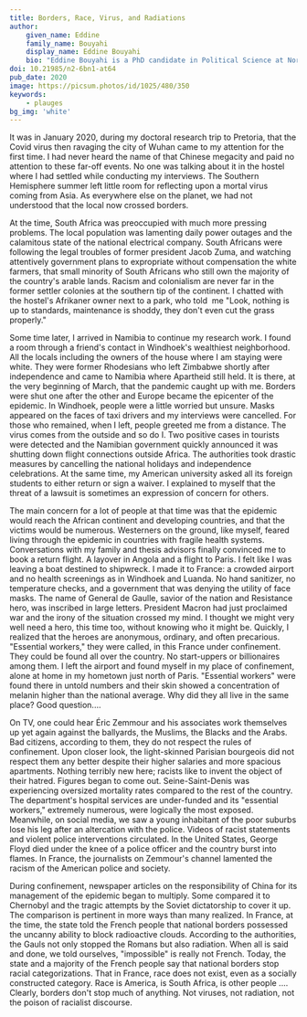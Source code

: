 ```yaml
---
title: Borders, Race, Virus, and Radiations
author:
    given_name: Eddine
    family_name: Bouyahi
    display_name: Eddine Bouyahi
    bio: "Eddine Bouyahi is a PhD candidate in Political Science at Northwestern University and Sciences Po. After completing his Masters at Sciences Po on the politics of land redistribution in Zimbabwe, his current dissertation project focuses on the links between labor, nationalist politics, and populism in Southern Africa."
doi: 10.21985/n2-6bn1-at64
pub_date: 2020
image: https://picsum.photos/id/1025/480/350
keywords:
    - plauges
bg_img: 'white'
---
```


It was in January 2020, during my doctoral research trip to Pretoria, that the Covid virus then ravaging the city of Wuhan came to my attention for the first time. I had never heard the name of that Chinese megacity and paid no attention to these far-off events. No one was talking about it in the hostel where I had settled while conducting my interviews. The Southern Hemisphere summer left little room for reflecting upon a mortal virus coming from Asia. As everywhere else on the planet, we had not understood that the local now crossed borders. 

At the time, South Africa was preoccupied with much more pressing problems. The local population was lamenting daily power outages and the calamitous state of the national electrical company. South Africans were following the legal troubles of former president Jacob Zuma, and watching attentively government plans to expropriate without compensation the white farmers, that small minority of South Africans who still own the majority of the country's arable lands. Racism and colonialism are never far in the former settler colonies at the southern tip of the continent. I chatted with the hostel's Afrikaner owner next to a park, who told  me "Look, nothing is up to standards, maintenance is shoddy, they don't even cut the grass properly."

Some time later, I arrived in Namibia to continue my research work. I found  a room through a friend's contact in Windhoek's wealthiest neighborhood. All the locals including the owners of the house where I am staying were white. They were former Rhodesians who left Zimbabwe shortly after independence and came to Namibia where Apartheid still held. It is there, at the very beginning of March, that the pandemic caught up with me. Borders were shut one after the other and Europe became the epicenter of the epidemic. In Windhoek, people were a little worried but unsure. Masks appeared on the faces of taxi drivers and my interviews were cancelled. For those who remained, when I left, people greeted me from a distance. The virus comes from the outside and so do I. Two positive cases in tourists were detected and the Namibian government quickly announced it was shutting down flight connections outside Africa. The authorities took drastic measures by cancelling the national holidays and independence celebrations. At the same time, my American university asked all its foreign students to either return or sign a waiver. I explained to myself that the threat of a lawsuit is sometimes an expression of concern for others.    

The main concern for a lot of people at that time was that the epidemic would reach the African continent and developing countries, and that the victims would be numerous. Westerners on the ground, like myself, feared living through the epidemic in countries with fragile health systems. Conversations with my family and thesis advisors finally convinced me to book a return flight. A layover in Angola and a flight to Paris. I felt like I was leaving a boat destined to shipwreck. I made it to France: a crowded airport and no health screenings as in Windhoek and Luanda. No hand sanitizer, no temperature checks, and a government that was denying the utility of face masks. The name of General de Gaulle, savior of the nation and Resistance hero, was inscribed in large letters. President Macron had just proclaimed war and the irony of the situation crossed my mind. I thought we might very well need a hero, this time too, without knowing who it might be. Quickly, I realized that the heroes are anonymous, ordinary, and often precarious. "Essential workers," they were called, in this France under confinement. They could be found all over the country. No start-uppers or billionaires among them. I left the airport and found myself in my place of confinement, alone at home in my hometown just north of Paris. "Essential workers" were found there in untold numbers and their skin showed a concentration of melanin higher than the national average. Why did they all live in the same place? Good question....

On TV, one could hear Éric Zemmour and his associates work themselves up yet again against the ballyards, the Muslims, the Blacks and the Arabs. Bad citizens, according to them, they do not respect the rules of confinement. Upon closer look, the light-skinned Parisian bourgeois did not respect them any better despite their higher salaries and more spacious apartments. Nothing terribly new here; racists like to invent the object of their hatred. Figures began to come out. Seine-Saint-Denis was experiencing oversized mortality rates compared to the rest of the country. The department's hospital services are under-funded and its "essential workers," extremely numerous, were logically the most exposed. Meanwhile, on social media, we saw a young inhabitant of the poor suburbs lose his leg after an altercation with the police. Videos of racist statements and violent police interventions circulated. In the United States, George Floyd died under the knee of a police officer and the country burst into flames. In France, the journalists on Zemmour's channel lamented the racism of the American police and society. 

During confinement, newspaper articles on the responsibility of China for its management of the epidemic began to multiply. Some compared it to Chernobyl and the tragic attempts by the Soviet dictatorship to cover it up. The comparison is pertinent in more ways than many realized. In France, at the time, the state told the French people that national borders possessed the uncanny ability to block radioactive clouds. According to the authorities, the Gauls not only stopped the Romans but also radiation. When all is said and done, we told ourselves, "impossible" is really not French. Today, the state and a majority of the French people say that national borders stop racial categorizations. That in France, race does not exist, even as a socially constructed category. Race is America, is South Africa, is other people .... Clearly, borders don't stop much of anything. Not viruses, not radiation, not the poison of racialist discourse. 
